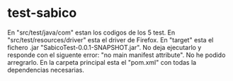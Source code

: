 # test-sabico

En "src/test/java/com" estan los codigos de los 5 test.
En "src/test/resources/driver" esta el driver de Firefox.
En "target" esta el fichero .jar "SabicoTest-0.0.1-SNAPSHOT.jar". No deja ejecutarlo y responde con el siguente error: "no main manifest attribute". No he podido arregrarlo.
En la carpeta principal esta el "pom.xml" con todas la dependencias necesarias.
